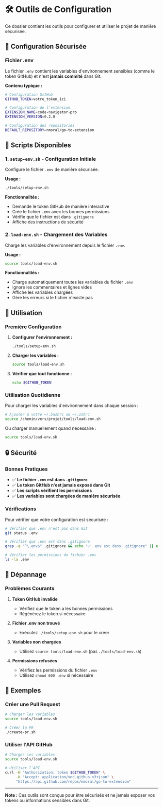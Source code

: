 # 🛠️ Outils de Configuration

Ce dossier contient les outils pour configurer et utiliser le projet de manière sécurisée.

## 🔐 Configuration Sécurisée

### Fichier .env

Le fichier `.env` contient les variables d'environnement sensibles (comme le token GitHub) et n'est **jamais commité** dans Git.

**Contenu typique :**
```bash
# Configuration GitHub
GITHUB_TOKEN=votre_token_ici

# Configuration de l'extension
EXTENSION_NAME=code-navigator-pro
EXTENSION_VERSION=0.2.0

# Configuration des repositories
DEFAULT_REPOSITORY=nmoral/go-to-extension
```

## 📁 Scripts Disponibles

### 1. `setup-env.sh` - Configuration Initiale

Configure le fichier `.env` de manière sécurisée.

**Usage :**
```bash
./tools/setup-env.sh
```

**Fonctionnalités :**
- Demande le token GitHub de manière interactive
- Crée le fichier `.env` avec les bonnes permissions
- Vérifie que le fichier est dans `.gitignore`
- Affiche des instructions de sécurité

### 2. `load-env.sh` - Chargement des Variables

Charge les variables d'environnement depuis le fichier `.env`.

**Usage :**
```bash
source tools/load-env.sh
```

**Fonctionnalités :**
- Charge automatiquement toutes les variables du fichier `.env`
- Ignore les commentaires et lignes vides
- Affiche les variables chargées
- Gère les erreurs si le fichier n'existe pas

## 🚀 Utilisation

### Première Configuration

1. **Configurer l'environnement :**
   ```bash
   ./tools/setup-env.sh
   ```

2. **Charger les variables :**
   ```bash
   source tools/load-env.sh
   ```

3. **Vérifier que tout fonctionne :**
   ```bash
   echo $GITHUB_TOKEN
   ```

### Utilisation Quotidienne

Pour charger les variables d'environnement dans chaque session :

```bash
# Ajouter à votre ~/.bashrc ou ~/.zshrc
source /chemin/vers/projet/tools/load-env.sh
```

Ou charger manuellement quand nécessaire :

```bash
source tools/load-env.sh
```

## 🔒 Sécurité

### Bonnes Pratiques

- ✅ **Le fichier `.env` est dans `.gitignore`**
- ✅ **Le token GitHub n'est jamais exposé dans Git**
- ✅ **Les scripts vérifient les permissions**
- ✅ **Les variables sont chargées de manière sécurisée**

### Vérifications

Pour vérifier que votre configuration est sécurisée :

```bash
# Vérifier que .env n'est pas dans Git
git status .env

# Vérifier que .env est dans .gitignore
grep -q "^\.env$" .gitignore && echo "✅ .env est dans .gitignore" || echo "❌ .env n'est pas dans .gitignore"

# Vérifier les permissions du fichier .env
ls -la .env
```

## 🐛 Dépannage

### Problèmes Courants

1. **Token GitHub invalide**
   - Vérifiez que le token a les bonnes permissions
   - Régénérez le token si nécessaire

2. **Fichier .env non trouvé**
   - Exécutez `./tools/setup-env.sh` pour le créer

3. **Variables non chargées**
   - Utilisez `source tools/load-env.sh` (pas `./tools/load-env.sh`)

4. **Permissions refusées**
   - Vérifiez les permissions du fichier `.env`
   - Utilisez `chmod 600 .env` si nécessaire

## 📝 Exemples

### Créer une Pull Request

```bash
# Charger les variables
source tools/load-env.sh

# Créer la PR
./create-pr.sh
```

### Utiliser l'API GitHub

```bash
# Charger les variables
source tools/load-env.sh

# Utiliser l'API
curl -H "Authorization: token $GITHUB_TOKEN" \
     -H "Accept: application/vnd.github.v3+json" \
     "https://api.github.com/repos/nmoral/go-to-extension"
```

---

**Note :** Ces outils sont conçus pour être sécurisés et ne jamais exposer vos tokens ou informations sensibles dans Git.
